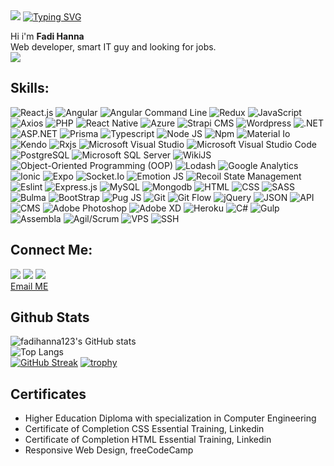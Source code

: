 <img src="https://github.com/fadihanna123/fadihanna123/blob/main/banner.png?raw=true" />
<a href="https://git.io/typing-svg"><img src="https://readme-typing-svg.herokuapp.com?font=Fira+Code&pause=1000&width=435&lines=%7B+%22name%22%3A+%22Fadi+Hanna%22%2C+age%3A+30+%7D;%7B+%22hobbies%22%3A++%5B'gaming'%2C+'coding'%5D+%7D" alt="Typing SVG" /></a> <br />

Hi i'm <b>Fadi Hanna</b> <br />
Web developer, smart IT guy and looking for jobs. <br />
<img src="https://emojipedia-us.s3.dualstack.us-west-1.amazonaws.com/thumbs/160/apple/279/man-technologist_1f468-200d-1f4bb.png" />

## Skills:

<img src="https://img.shields.io/badge/-React.js-blueviolet" alt="React.js" loading="lazy" /> <img src="https://img.shields.io/badge/-Angular-darkred" alt="Angular" loading="lazy" /> 
<img src="https://img.shields.io/badge/-Angular Command Line-darkred" alt="Angular Command Line" loading="lazy" />
<img src="https://img.shields.io/badge/-Redux-blueviolet" alt="Redux" loading="lazy" /> 
<img src="https://img.shields.io/badge/-JavaScript-blueviolet" alt="JavaScript" loading="lazy" /> 
<img src="https://img.shields.io/badge/-Axios-blueviolet" alt="Axios" loading="lazy" /> 
<img src="https://img.shields.io/badge/-PHP-blue" alt="PHP" loading="lazy" /> 
<img src="https://img.shields.io/badge/-React Native-blue" alt="React Native" loading="lazy" /> 
<img src="https://img.shields.io/badge/-Azure-blue" alt="Azure" aria-label="Azure" loading="lazy" /> 
<img src="https://img.shields.io/badge/-Strapi-blue" alt="Strapi CMS" loading="lazy" /> 
<img src="https://img.shields.io/badge/-Wordpress-blue" alt="Wordpress" loading="lazy" />
<img src="https://img.shields.io/badge/-.NET-blueviolet" alt=".NET" loading="lazy" />
<img src="https://img.shields.io/badge/-ASP.NET-blueviolet" alt="ASP.NET" loading="lazy" />
<img src="https://img.shields.io/badge/-Prisma-white" alt="Prisma" loading="lazy" />
<img src="https://img.shields.io/badge/-Typescript-blue" alt="Typescript" loading="lazy" /> 
<img src="https://img.shields.io/badge/-Node JS-success" alt="Node JS" loading="lazy" />
<img src="https://img.shields.io/badge/-Npm-darkred" alt="Npm" loading="lazy" /> 
<img src="https://img.shields.io/badge/-Material Io-grey" alt="Material Io" loading="lazy" /> 
<img src="https://img.shields.io/badge/-Kendo-lightgreen" alt="Kendo" loading="lazy" /> 
<img src="https://img.shields.io/badge/-Rxjs-darkred" alt="Rxjs" loading="lazy" /> 
<img src="https://img.shields.io/badge/-Visual Studio-pink" alt="Microsoft Visual Studio" loading="lazy" /> <img src="https://img.shields.io/badge/-Visual Studio Code-blue" alt="Microsoft Visual Studio Code" loading="lazy" /> <img src="https://img.shields.io/badge/-PostgreSQL-blue" alt="PostgreSQL" loading="lazy" /> 
<img src="https://img.shields.io/badge/-Microsoft SQL Server-yellow" alt="Microsoft SQL Server" loading="lazy" /> 
<img src="https://img.shields.io/badge/-WikiJS-darkblue" alt="WikiJS" loading="lazy" /> 
<img src="https://img.shields.io/badge/-ObjectOriented Programming-light" alt="Object-Oriented Programming (OOP)" loading="lazy" /> 
<img src="https://img.shields.io/badge/-Lodash-silver" alt="Lodash" loading="lazy" />
<img src="https://img.shields.io/badge/-Google Analytics-darkred" alt="Google Analytics" loading="lazy" />
<img src="https://img.shields.io/badge/-Ionic-darkblue" alt="Ionic" loading="lazy" />
<img src="https://img.shields.io/badge/-Expo-black" alt="Expo" loading="lazy" />
<img src="https://img.shields.io/badge/-Socket.Io-black" alt="Socket.Io" loading="lazy" />
<img src="https://img.shields.io/badge/-Emotion JS-pink" alt="Emotion JS" loading="lazy" />
<img src="https://img.shields.io/badge/-Recoil State Management-darkblue" alt="Recoil State Management" loading="lazy" />
<img src="https://img.shields.io/badge/-Eslint-darkblue" alt="Eslint" loading="lazy" />
<img src="https://img.shields.io/badge/-Express.js-gray" alt="Express.js" loading="lazy" />
<img src="https://img.shields.io/badge/-MySQL-orange" alt="MySQL" loading="lazy" /> 
<img src="https://img.shields.io/badge/-Mongodb-success" alt="Mongodb" loading="lazy" /> 
<img src="https://img.shields.io/badge/-HTML-orange" alt="HTML" loading="lazy" /> 
<img src="https://img.shields.io/badge/-CSS-darkblue" alt="CSS" loading="lazy" /> 
<img src="https://img.shields.io/badge/-SASS-pink" alt="SASS" loading="lazy" />
<img src="https://img.shields.io/badge/-Bulma-green" alt="Bulma" loading="lazy" />
<img src="https://img.shields.io/badge/-Bootstrap-darkblue" alt="BootStrap" loading="lazy" /> 
<img src="https://img.shields.io/badge/-Pug JS-orange" alt="Pug JS" loading="lazy" /> 
<img src="https://img.shields.io/badge/-Git-black" alt="Git" loading="lazy" /> 
<img src="https://img.shields.io/badge/-Git Flow-black" alt="Git Flow" loading="lazy" /> 
<img src="https://img.shields.io/badge/-jQuery-black" alt="jQuery" loading="lazy" /> 
<img src="https://img.shields.io/badge/-JSON-black" alt="JSON" loading="lazy" /> 
<img src="https://img.shields.io/badge/-API-informational" alt="API" loading="lazy" /> 
<img src="https://img.shields.io/badge/-CMS-informational" alt="CMS" loading="lazy" /> 
<img src="https://img.shields.io/badge/-Adobe Photoshop-darkblue" loading="lazy" alt="Adobe Photoshop" /> 
<img src="https://img.shields.io/badge/-Adobe XD-darkred" alt="Adobe XD" loading="lazy" /> 
<img src="https://img.shields.io/badge/-Heroku-blue" alt="Heroku" loading="lazy" /> 
<img src="https://img.shields.io/badge/-Csharp-black" alt="C#" loading="lazy" />
<img src="https://img.shields.io/badge/-Gulp-darkred" alt="Gulp" loading="lazy" /> 
<img src="https://img.shields.io/badge/-Assembla-white" alt="Assembla" loading="lazy" /> 
<img src="https://img.shields.io/badge/-Agil/Scrum-darkred" alt="Agil/Scrum" loading="lazy" />
<img src="https://img.shields.io/badge/-VPS-blue" alt="VPS" loading="lazy" /> 
<img src="https://img.shields.io/badge/-SSH-black" alt="SSH" loading="lazy" />

## Connect Me:

[![](https://img.shields.io/badge/%20-Facebook-blue?color=blue&labelColor=blue&logo=facebook&logoColor=white)](https://www.facebook.com/profile.php?id=100029623099856)
[![](https://img.shields.io/badge/%20-Linkedin-blue?color=blue&labelColor=blue&logo=Linkedin&logoColor=white)](https://www.linkedin.com/in/fadi-hanna-5506401b0/)
[![](https://img.shields.io/badge/%20-Github-white?color=black&labelColor=white&logo=Github&logoColor=black)](https://github.com/fadihanna123) <br />
<a href="mailto:fhanna181@gmail.com">Email ME</a>

## Github Stats

![fadihanna123's GitHub stats](https://github-readme-stats.vercel.app/api?username=fadihanna123&show_icons=true&theme=radical) <br />
![Top Langs](https://github-readme-stats.vercel.app/api/top-langs/?username=fadihanna123&theme=tokyonight&langs_count=15) <br />
[![GitHub Streak](http://github-readme-streak-stats.herokuapp.com?user=fadihanna123&theme=synthwave&hide_border=true)](https://git.io/streak-stats)
[![trophy](https://github-profile-trophy.vercel.app/?username=fadihanna123)](https://github.com/ryo-ma/github-profile-trophy)

## Certificates

<ul>
<li> Higher Education Diploma with specialization in Computer Engineering </li>
<li> Certificate of Completion CSS Essential Training, Linkedin </li>
<li> Certificate of Completion HTML Essential Training, Linkedin </li>
<li> Responsive Web Design, freeCodeCamp </li>
</ul>
